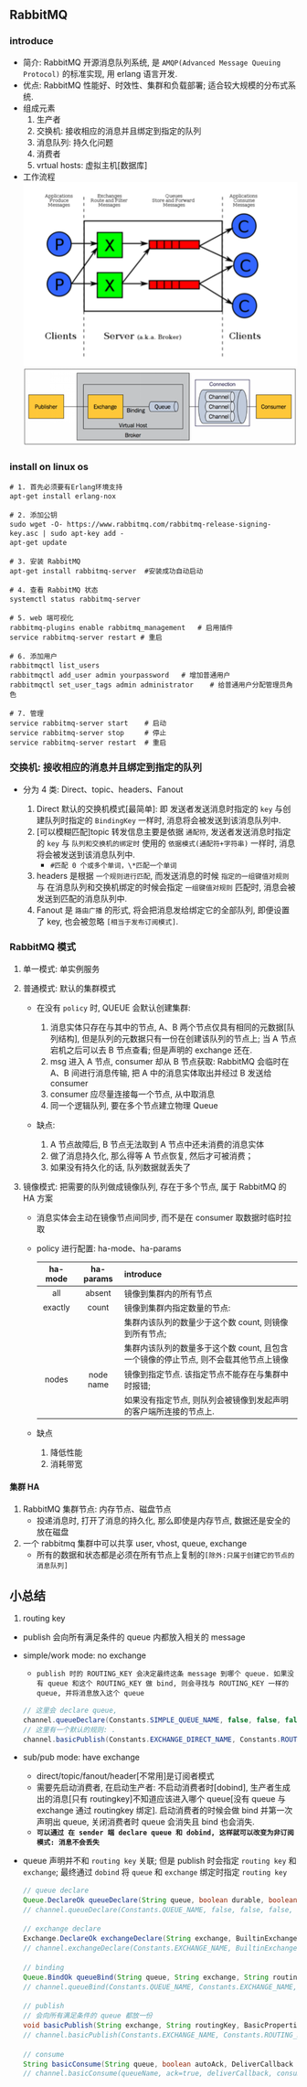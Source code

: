 ## RabbitMQ

### introduce

- 简介:
  RabbitMQ 开源消息队列系统, 是 `AMQP(Advanced Message Queuing Protocol)` 的标准实现, 用 erlang 语言开发.
- 优点:
  RabbitMQ 性能好、时效性、集群和负载部署; 适合较大规模的分布式系统.
- 组成元素
  1. 生产者
  2. 交换机: 接收相应的消息并且绑定到指定的队列
  3. 消息队列: 持久化问题
  4. 消费者
  5. vrtual hosts: 虚拟主机[数据库]
- 工作流程
  ![avatar](/static/image/mq/RabbitMQModel.png)
  ![avatar](/static/image/mq/rabbitmq.png)

### install on linux os

```shell
# 1. 首先必须要有Erlang环境支持
apt-get install erlang-nox

# 2. 添加公钥
sudo wget -O- https://www.rabbitmq.com/rabbitmq-release-signing-key.asc | sudo apt-key add -
apt-get update

# 3. 安装 RabbitMQ
apt-get install rabbitmq-server  #安装成功自动启动

# 4. 查看 RabbitMQ 状态
systemctl status rabbitmq-server

# 5. web 端可视化
rabbitmq-plugins enable rabbitmq_management   # 启用插件
service rabbitmq-server restart # 重启

# 6. 添加用户
rabbitmqctl list_users
rabbitmqctl add_user admin yourpassword   # 增加普通用户
rabbitmqctl set_user_tags admin administrator    # 给普通用户分配管理员角色

# 7. 管理
service rabbitmq-server start    # 启动
service rabbitmq-server stop     # 停止
service rabbitmq-server restart  # 重启
```

### 交换机: 接收相应的消息并且绑定到指定的队列

- 分为 4 类: Direct、topic、headers、Fanout

  1. Direct 默认的交换机模式[最简单]: 即 发送者发送消息时指定的 `key` 与创建队列时指定的 `BindingKey` 一样时, 消息将会被发送到该消息队列中.
  2. [可以模糊匹配]topic 转发信息主要是依据 `通配符`, 发送者发送消息时指定的 `key` 与 `队列和交换机的绑定时` 使用的 `依据模式(通配符+字符串)` 一样时, 消息将会被发送到该消息队列中.
     - `#匹配 0 个或多个单词，\*匹配一个单词`
  3. headers 是根据 `一个规则进行匹配`, 而发送消息的时候 `指定的一组键值对规则` 与 在消息队列和交换机绑定的时候会指定 `一组键值对规则` 匹配时, 消息会被发送到匹配的消息队列中.
  4. Fanout 是 `路由广播` 的形式, 将会把消息发给绑定它的全部队列, 即便设置了 key, 也会被忽略 `[相当于发布订阅模式]`.

### RabbitMQ 模式

1. 单一模式: 单实例服务
2. 普通模式: 默认的集群模式

   - 在没有 `policy` 时, QUEUE 会默认创建集群:

     1. 消息实体只存在与其中的节点, A、B 两个节点仅具有相同的元数据[队列结构], 但是队列的元数据只有一份在创建该队列的节点上; 当 A 节点宕机之后可以去 B 节点查看; 但是声明的 exchange 还在.
     2. msg 进入 A 节点, consumer 却从 B 节点获取: RabbitMQ 会临时在 A、B 间进行消息传输, 把 A 中的消息实体取出并经过 B 发送给 consumer
     3. consumer 应尽量连接每一个节点, 从中取消息
     4. 同一个逻辑队列, 要在多个节点建立物理 Queue

   - 缺点:
     1. A 节点故障后, B 节点无法取到 A 节点中还未消费的消息实体
     2. 做了消息持久化, 那么得等 A 节点恢复, 然后才可被消费；
     3. 如果没有持久化的话, 队列数据就丢失了

3. 镜像模式: 把需要的队列做成镜像队列, 存在于多个节点, 属于 RabbitMQ 的 HA 方案

   - 消息实体会主动在镜像节点间同步, 而不是在 consumer 取数据时临时拉取
   - policy 进行配置: ha-mode、ha-params

     | ha-mode | ha-params | introduce                                                                            |
     | :-----: | :-------: | :----------------------------------------------------------------------------------- |
     |   all   |  absent   | 镜像到集群内的所有节点                                                               |
     | exactly |   count   | 镜像到集群内指定数量的节点:                                                          |
     |         |           | 集群内该队列的数量少于这个数 count, 则镜像到所有节点;                                |
     |         |           | 集群内该队列的数量多于这个数 count, 且包含一个镜像的停止节点, 则不会载其他节点上镜像 |
     |  nodes  | node name | 镜像到指定节点. 该指定节点不能存在与集群中时报错;                                    |
     |         |           | 如果没有指定节点, 则队列会被镜像到发起声明的客户端所连接的节点上.                    |

   - 缺点
     1. 降低性能
     2. 消耗带宽

#### 集群 HA

1. RabbitMQ 集群节点: 内存节点、磁盘节点
   - 投递消息时, 打开了消息的持久化, 那么即使是内存节点, 数据还是安全的放在磁盘
2. 一个 rabbitmq 集群中可以共享 user, vhost, queue, exchange
   - 所有的数据和状态都是必须在所有节点上复制的`[除外:只属于创建它的节点的消息队列]`

## 小总结

1. routing key

- publish 会向所有满足条件的 queue 内都放入相关的 message
- simple/work mode: no exchange
  - `publish 时的 ROUTING_KEY 会决定最终这条 message 到哪个 queue. 如果没有 queue 和这个 ROUTING_KEY 做 bind, 则会寻找与 ROUTING_KEY 一样的 queue, 并将消息放入这个 queue`
  ```java
  // 这里会 declare queue,
  channel.queueDeclare(Constants.SIMPLE_QUEUE_NAME, false, false, false, null);
  // 这里有一个默认的规则: .
  channel.basicPublish(Constants.EXCHANGE_DIRECT_NAME, Constants.ROUTING_DIRECT_KEY, null, message.getBytes("UTF-8"));
  ```
- sub/pub mode: have exchange
  - direct/topic/fanout/header[不常用]是订阅者模式
  - 需要先启动消费者, 在启动生产者: 不启动消费者时[dobind], 生产者生成出的消息[只有 routingkey]不知道应该进入哪个 queue[没有 queue 与 exchange 通过 routingkey 绑定]. 启动消费者的时候会做 bind 并第一次声明出 queue, 关闭消费者时 queue 会消失且 bind 也会消失.
  - **`可以通过 在 sender 端 declare queue 和 dobind, 这样就可以改变为非订阅模式: 消息不会丢失`**
- queue 声明并不和 `routing key` 关联; 但是 publish 时会指定 `routing key` 和 `exchange`; 最终通过 `dobind` 将 `queue` 和 `exchange` 绑定时指定 `routing key`

  ```java
  // queue declare
  Queue.DeclareOk queueDeclare(String queue, boolean durable, boolean exclusive, boolean autoDelete, Map<String, Object> arguments) throws IOException;
  // channel.queueDeclare(Constants.QUEUE_NAME, false, false, false, null);

  // exchange declare
  Exchange.DeclareOk exchangeDeclare(String exchange, BuiltinExchangeType type) throws IOException;
  // channel.exchangeDeclare(Constants.EXCHANGE_NAME, BuiltinExchangeType.TOPIC);

  // binding
  Queue.BindOk queueBind(String queue, String exchange, String routingKey) throws IOException;
  // channel.queueBind(Constants.QUEUE_NAME, Constants.EXCHANGE_NAME, Constants.ROUTING_KEY);

  // publish
  // 会向所有满足条件的 queue 都放一份
  void basicPublish(String exchange, String routingKey, BasicProperties props, byte[] body) throws IOException;
  // channel.basicPublish(Constants.EXCHANGE_NAME, Constants.ROUTING_KEY, pro, message.getBytes("UTF-8"));

  // consume
  String basicConsume(String queue, boolean autoAck, DeliverCallback deliverCallback, CancelCallback cancelCallback) throws IOException;
  // channel.basicConsume(queueName, ack=true, deliverCallback, consumerTag -> { });
  ```
